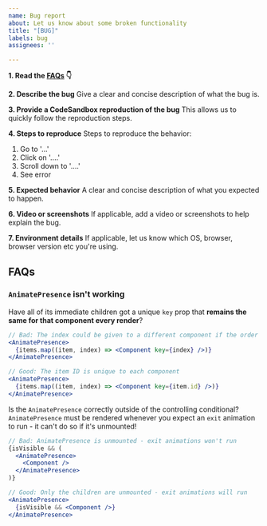 ```yaml
---
name: Bug report
about: Let us know about some broken functionality
title: "[BUG]"
labels: bug
assignees: ''

---
```


**1. Read the [FAQs](#faqs) 👇**

**2. Describe the bug**
Give a clear and concise description of what the bug is.

**3. Provide a CodeSandbox reproduction of the bug**
This allows us to quickly follow the reproduction steps.

**4. Steps to reproduce**
Steps to reproduce the behavior:
1. Go to '...'
2. Click on '....'
3. Scroll down to '....'
4. See error

**5. Expected behavior**
A clear and concise description of what you expected to happen.

**6. Video or screenshots**
If applicable, add a video or screenshots to help explain the bug.

**7. Environment details**
If applicable, let us know which OS, browser, browser version etc you're using.

## FAQs

### `AnimatePresence` isn't working

Have all of its immediate children got a unique `key` prop that **remains the same for that component every render**?

```jsx
// Bad: The index could be given to a different component if the order of items changes
<AnimatePresence>
  {items.map((item, index) => <Component key={index} />)}
</AnimatePresence>
```

```jsx 
// Good: The item ID is unique to each component
<AnimatePresence>
  {items.map((item, index) => <Component key={item.id} />)}
</AnimatePresence>
```

Is the `AnimatePresence` correctly outside of the controlling conditional? `AnimatePresence` must be rendered whenever you expect an `exit` animation to run - it can't do so if it's unmounted!

```jsx
// Bad: AnimatePresence is unmounted - exit animations won't run
{isVisible && (
  <AnimatePresence>
    <Component />
  </AnimatePresence>
)}
```

```jsx
// Good: Only the children are unmounted - exit animations will run
<AnimatePresence>
  {isVisible && <Component />}
</AnimatePresence>
```
